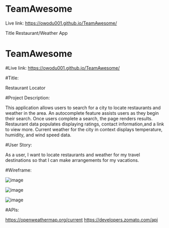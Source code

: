 # TeamAwesome

Live link: https://owodu001.github.io/TeamAwesome/

Title
Restaurant/Weather App

# TeamAwesome

#Live link: https://owodu001.github.io/TeamAwesome/


#Title:

Restaurant Locator


#Project Description:

This application allows users to search for a city to locate restaurants and weather in the area.  An autocomplete feature assists users as they begin their search.  Once users complete a search, the page renders results.  Restaurant data populates displaying ratings, contact information,and a link to view more.  Current weather for the city in context displays temperature, humidity, and wind speed data.


#User Story:

As a user, I want to locate restaurants and weather for my travel destinations so that I can make arrangements for my vacations.


#Wireframe:

![image](https://user-images.githubusercontent.com/55159065/70082492-2072d980-15d0-11ea-8360-0cd2358f2dea.png)

![image](https://user-images.githubusercontent.com/55159065/70080980-34690c00-15cd-11ea-8850-0f8c981fdcc1.png)

![image](https://user-images.githubusercontent.com/55159065/70081420-223b9d80-15ce-11ea-838b-a5bd992c536a.png)


#APIs:

https://openweathermap.org/current
https://developers.zomato.com/api